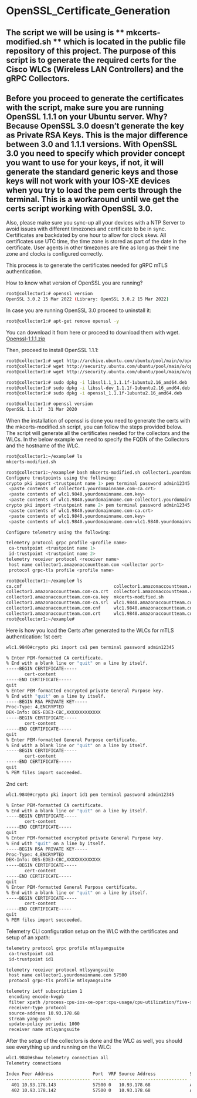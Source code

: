 # OpenSSL_Certificate_Generation

## The script we will be using is ** mkcerts-modified.sh ** which is located in the public file repository of this project. The purpose of this script is to generate the required certs for the Cisco WLCs (Wireless LAN Controllers) and the gRPC Collectors.

## Before you proceed to generate the certificates with the script, make sure you are running OpenSSL 1.1.1 on your Ubuntu server. Why? Because OpenSSL 3.0 doesn’t generate the key as Private RSA Keys. This is the major difference between 3.0 and 1.1.1 versions. With OpenSSL 3.0 you need to specify which provider concept you want to use for your keys, if not, it will generate the standard generic keys and those keys will not work with your IOS-XE devices when you try to load the pem certs through the terminal. This is a workaround until we get the certs script working with OpenSSL 3.0.

Also, please make sure you sync-up all your devices with a NTP Server to avoid issues with different timezones and certificate to be in sync. Certificates are backdated by one hour to allow for clock skew. All certificates use UTC time, the time zone is stored as part of the date in the certificate. User agents in other timezones are fine as long as their time zone and clocks is configured correctly.

This process is to generate the certificates needed for gRPC mTLS authentication.

How to know what version of OpenSSL you are running?
```bash
root@collector1:# openssl version
OpenSSL 3.0.2 15 Mar 2022 (Library: OpenSSL 3.0.2 15 Mar 2022)
```
In case you are running OpenSSL 3.0 proceed to uninstall it:
```bash
root@collector1:# apt-get remove openssl -y
```
You can download it from here or proceed to download them with wget.
[Openssl-1.1.1.zip](https://github.com/rceara/OpenSSL_Certificate_Generation/files/11173937/Openssl-1.1.1.zip)

Then, proceed to install OpenSSL 1.1.1:
```bash
root@collector1:# wget http://archive.ubuntu.com/ubuntu/pool/main/o/openssl/libssl1.1_1.1.1f-1ubuntu2.17_amd64.deb
root@collector1:# wget http://security.ubuntu.com/ubuntu/pool/main/o/openssl/openssl_1.1.1f-1ubuntu2.17_amd64.deb
root@collector1:# wget http://security.ubuntu.com/ubuntu/pool/main/o/openssl/libssl-dev_1.1.1f-1ubuntu2.17_amd64.deb

root@collector1:# sudo dpkg -i libssl1.1_1.1.1f-1ubuntu2.16_amd64.deb
root@collector1:# sudo dpkg -i libssl-dev_1.1.1f-1ubuntu2.16_amd64.deb
root@collector1:# sudo dpkg -i openssl_1.1.1f-1ubuntu2.16_amd64.deb

root@collector1:# openssl version
OpenSSL 1.1.1f  31 Mar 2020
```
When the installation of openssl is done you need to generate the certs with the mkcerts-modified.sh script, you can follow the steps provided below. The script will generate all the certificates needed for the collectors and the WLCs. In the below example we need to specify the FQDN of the Collectors and the hostname of the WLC.
```bash
root@collector1:~/example# ls
mkcerts-modified.sh

root@collector1:~/example# bash mkcerts-modified.sh collector1.yourdomainname.com wlc1.9840.yourdomainname.com
Configure trustpoints using the following:
crypto pki import <trustpoint name 1> pem terminal password admin12345
 <paste contents of collector1.yourdomainname.com-ca.crt>
 <paste contents of wlc1.9840.yourdomainname.com.key>
 <paste contents of wlc1.9840.yourdomainname.com-collector1.yourdomainname.com-ca.crt
crypto pki import <trustpoint name 2> pem terminal password admin12345
 <paste contents of wlc1.9840.yourdomainname.com-ca.crt>
 <paste contents of wlc1.9840.yourdomainname.com.key>
 <paste contents of wlc1.9840.yourdomainname.com-wlc1.9840.yourdomainname.com-ca.crt>

Configure telemetry using the following:

telemetry protocol grpc profile <profile name>
 ca-trustpoint <trustpoint name 1>
 id-trustpoint <trustpoint name 2>
telemetry receiver protocol <receiver name>
 host name collector1.amazonaccountteam.com <collector port>
 protocol grpc-tls profile <profile name>

root@collector1:~/example# ls
ca.cnf                                   collector1.amazonaccountteam.com.csr    wlc1.9840.amazonaccountteam.com.cnf
collector1.amazonaccountteam.com-ca.crt  collector1.amazonaccountteam.com.key    wlc1.9840.amazonaccountteam.com-collector1.amazonaccountteam.com-ca.crt
collector1.amazonaccountteam.com-ca.key  mkcerts-modified.sh                     wlc1.9840.amazonaccountteam.com.csr
collector1.amazonaccountteam.com-ca.srl  wlc1.9840.amazonaccountteam.com-ca.crt  wlc1.9840.amazonaccountteam.com.key
collector1.amazonaccountteam.com.cnf     wlc1.9840.amazonaccountteam.com-ca.key  wlc1.9840.amazonaccountteam.com-wlc1.9840.amazonaccountteam.com-ca.crt
collector1.amazonaccountteam.com.crt     wlc1.9840.amazonaccountteam.com-ca.srl
root@collector1:~/example# 
```
Here is how you load the Certs after generated to the WLCs for mTLS authentication:
1st cert:
```bash
wlc1.9840#crypto pki import ca1 pem terminal password admin12345

% Enter PEM-formatted CA certificate.
% End with a blank line or "quit" on a line by itself.
-----BEGIN CERTIFICATE-----
       cert-content
-----END CERTIFICATE-----
quit
% Enter PEM-formatted encrypted private General Purpose key.
% End with "quit" on a line by itself.
-----BEGIN RSA PRIVATE KEY-----
Proc-Type: 4,ENCRYPTED
DEK-Info: DES-EDE3-CBC,XXXXXXXXXXXXX
-----BEGIN CERTIFICATE-----
       cert-content
-----END CERTIFICATE----- 
quit
% Enter PEM-formatted General Purpose certificate.
% End with a blank line or "quit" on a line by itself.
-----BEGIN CERTIFICATE-----
       cert-content 
-----END CERTIFICATE-----
quit
% PEM files import succeeded.
```
2nd cert:
```bash
wlc1.9840#crypto pki import id1 pem terminal password admin12345 

% Enter PEM-formatted CA certificate.
% End with a blank line or "quit" on a line by itself.
-----BEGIN CERTIFICATE----- 
       cert-content 
-----END CERTIFICATE----- 
quit
% Enter PEM-formatted encrypted private General Purpose key.
% End with "quit" on a line by itself.
-----BEGIN RSA PRIVATE KEY----- 
Proc-Type: 4,ENCRYPTED 
DEK-Info: DES-EDE3-CBC,XXXXXXXXXXXXX 
-----BEGIN CERTIFICATE----- 
       cert-content  
-----END CERTIFICATE----- 
quit 
% Enter PEM-formatted General Purpose certificate.
% End with a blank line or "quit" on a line by itself.
-----BEGIN CERTIFICATE----- 
       cert-content 
-----END CERTIFICATE----- 
quit 
% PEM files import succeeded.
```
Telemetry CLI configuration setup on the WLC with the certificates and setup of an xpath:
```bash
telemetry protocol grpc profile mtlsyangsuite
 ca-trustpoint ca1
 id-trustpoint id1

telemetry receiver protocol mtlsyangsuite
 host name collector1.yourdomainname.com 57500
 protocol grpc-tls profile mtlsyangsuite

telemetry ietf subscription 1
 encoding encode-kvgpb
 filter xpath /process-cpu-ios-xe-oper:cpu-usage/cpu-utilization/five-seconds
 receiver-type protocol
 source-address 10.93.178.68
 stream yang-push
 update-policy periodic 1000
 receiver name mtlsyangsuite
```
After the setup of the collectors is done and the WLC as well, you should see everything up and running on the WLC:
```bash
wlc1.9840#show telemetry connection all
Telemetry connections

Index Peer Address               Port  VRF Source Address             State      State Description
----- -------------------------- ----- --- -------------------------- ---------- --------------------
  401 10.93.178.143              57500 0   10.93.178.68               Active     Connection up       
  402 10.93.178.142              57500 0   10.93.178.68               Active     Connection up       
```

